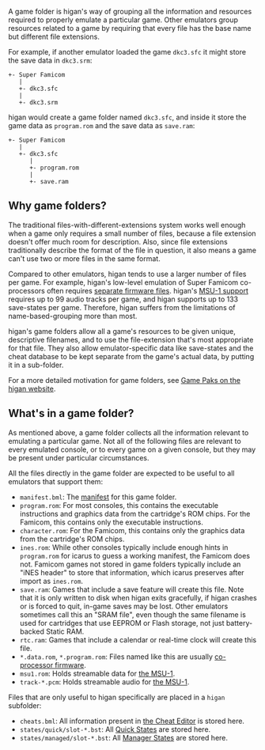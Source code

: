 A game folder
is higan's way of grouping all
the information and resources required
to properly emulate a particular game.
Other emulators group resources related to a game
by requiring that every file has the base name
but different file extensions.

For example,
if another emulator loaded the game `dkc3.sfc`
it might store the save data in `dkc3.srm`:

```text
+- Super Famicom
   |
   +- dkc3.sfc
   |
   +- dkc3.srm
```

higan would create a game folder named `dkc3.sfc`,
and inside it store the game data as `program.rom`
and the save data as `save.ram`:

```text
+- Super Famicom
   |
   +- dkc3.sfc
      |
      +- program.rom
      |
      +- save.ram
```

Why game folders?
-----------------

The traditional files-with-different-extensions system
works well enough when a game only requires
a small number of files,
because a file extension doesn't offer
much room for description.
Also,
since file extensions traditionally describe
the format of the file in question,
it also means a game can't use
two or more files in the same format.

Compared to other emulators,
higan tends to use a larger number of files per game.
For example,
higan's low-level emulation of Super Famicom co-processors
often requires [separate firmware files][firmware].
higan's [MSU-1 support][msu1]
requires up to 99 audio tracks per game,
and higan supports up to 133 save-states per game.
Therefore,
higan suffers from the limitations of name-based-grouping
more than most.

higan's game folders allow all a game's resources
to be given unique, descriptive filenames,
and to use the file-extension
that's most appropriate for that file.
They also allow emulator-specific data
like save-states and the cheat database
to be kept separate from the game's actual data,
by putting it in a sub-folder.

[msu1]: ../guides/import.md#msu-1-games
[firmware]: ../guides/import.md#games-with-co-processor-firmware

For a more detailed motivation for game folders,
see [Game Paks on the higan website][gp].

[gp]: https://byuu.org/emulation/higan/game-paks

What's in a game folder?
------------------------

As mentioned above,
a game folder collects all the information relevant
to emulating a particular game.
Not all of the following files
are relevant to every emulated console,
or to every game on a given console,
but they may be present under particular circumstances.

All the files directly in the game folder
are expected to be useful
to all emulators that support them:

  - `manifest.bml`:
    The [manifest](manifests.md) for this game folder.
  - `program.rom`:
    For most consoles,
    this contains
    the executable instructions and graphics data
    from the cartridge's ROM chips.
    For the Famicom,
    this contains only the executable instructions.
  - `character.rom`:
    For the Famicom,
    this contains only the graphics data
    from the cartridge's ROM chips.
  - `ines.rom`:
    While other consoles typically include enough hints
    in `program.rom` for icarus to guess a working manifest,
    the Famicom does not.
    Famicom games not stored in game folders
    typically include an "iNES header" to store that information,
    which icarus preserves after import as `ines.rom`.
  - `save.ram`:
    Games that include a save feature
    will create this file.
    Note that it is only written to disk
    when higan exits gracefully,
    if higan crashes or is forced to quit,
    in-game saves may be lost.
    Other emulators sometimes call this an "SRAM file",
    even though the same filename is used
    for cartridges that use EEPROM or Flash storage,
    not just battery-backed Static RAM.
  - `rtc.ram`:
    Games that include a calendar or real-time clock
    will create this file.
  - `*.data.rom`, `*.program.rom`:
    Files named like this are usually [co-processor firmware][firmware].
  - `msu1.rom`:
    Holds streamable data for [the MSU-1][msu1].
  - `track-*.pcm`:
    Holds streamable audio for [the MSU-1][msu1].

Files that are only useful to higan specifically
are placed in a `higan` subfolder:

  - `cheats.bml`:
    All information present in
    [the Cheat Editor](../interface/higan-tools.md#the-cheat-editor)
    is stored here.
  - `states/quick/slot-*.bst`:
    All [Quick States](save-states.md#quick-states) are stored here.
  - `states/managed/slot-*.bst`:
    All [Manager States](save-states.md#manager-states) are stored here.
